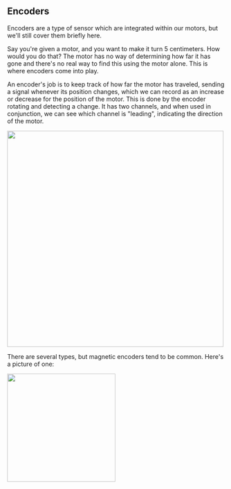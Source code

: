 ## Encoders

Encoders are a type of sensor which are integrated within our motors, but we'll still cover them briefly here.

Say you're given a motor, and you want to make it turn 5 centimeters. How would you do that? The motor has no way of determining how far it has gone and there's no real way to find this using the motor alone. This is where encoders come into play.

An encoder's job is to keep track of how far the motor has traveled, sending a signal whenever its position changes, which we can record as an increase or decrease for the position of the motor. This is done by the encoder rotating and detecting a change. It has two channels, and when used in conjunction, we can see which channel is "leading", indicating the direction of the motor.

[<img src="https://docs.wpilib.org/en/stable/_images/encoding-direction.png" width="500"/>](https://docs.wpilib.org/en/stable/_images/encoding-direction.png)

There are several types, but magnetic encoders tend to be common. Here's a picture of one:

[<img src="https://docs.wpilib.org/en/stable/_images/ctre-magnetic-encoder.png" width="250"/>](https://docs.wpilib.org/en/stable/_images/ctre-magnetic-encoder.png)
